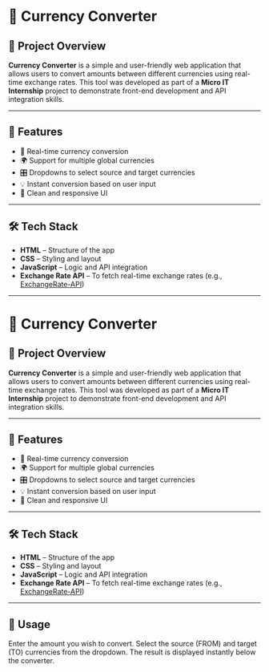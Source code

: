 # 💱 Currency Converter

## 📌 Project Overview

**Currency Converter** is a simple and user-friendly web application that allows users to convert amounts between different currencies using real-time exchange rates. This tool was developed as part of a **Micro IT Internship** project to demonstrate front-end development and API integration skills.

---

## 🚀 Features

- 🔄 Real-time currency conversion
- 🌍 Support for multiple global currencies
- 🎛️ Dropdowns to select source and target currencies
- 💡 Instant conversion based on user input
- 📱 Clean and responsive UI

---

## 🛠️ Tech Stack

- **HTML** – Structure of the app
- **CSS** – Styling and layout
- **JavaScript** – Logic and API integration
- **Exchange Rate API** – To fetch real-time exchange rates (e.g., [ExchangeRate-API](https://www.exchangerate-api.com/))

---

# 💱 Currency Converter

## 📌 Project Overview

**Currency Converter** is a simple and user-friendly web application that allows users to convert amounts between different currencies using real-time exchange rates. This tool was developed as part of a **Micro IT Internship** project to demonstrate front-end development and API integration skills.

---

## 🚀 Features

- 🔄 Real-time currency conversion
- 🌍 Support for multiple global currencies
- 🎛️ Dropdowns to select source and target currencies
- 💡 Instant conversion based on user input
- 📱 Clean and responsive UI

---

## 🛠️ Tech Stack

- **HTML** – Structure of the app
- **CSS** – Styling and layout
- **JavaScript** – Logic and API integration
- **Exchange Rate API** – To fetch real-time exchange rates (e.g., [ExchangeRate-API](https://www.exchangerate-api.com/))

---

## 📘 Usage
Enter the amount you wish to convert.
Select the source (FROM) and target (TO) currencies from the dropdown.
The result is displayed instantly below the converter.





